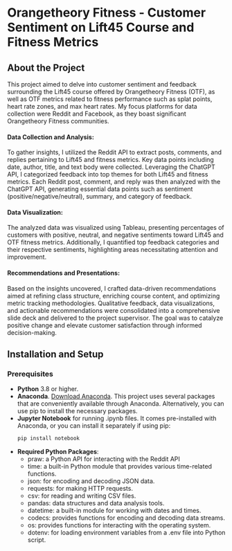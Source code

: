 # Orangetheory Fitness - Customer Sentiment on Lift45 Course and Fitness Metrics

## About the Project
This project aimed to delve into customer sentiment and feedback surrounding the Lift45 course offered by Orangetheory Fitness (OTF), as well as OTF metrics related to fitness performance such as splat points, heart rate zones, and max heart rates. My focus platforms for data collection were Reddit and Facebook, as they boast significant Orangetheory Fitness communities.

#### Data Collection and Analysis:
To gather insights, I utilized the Reddit API to extract posts, comments, and replies pertaining to Lift45 and fitness metrics. Key data points including date, author, title, and text body were collected. Leveraging the ChatGPT API, I categorized feedback into top themes for both Lift45 and fitness metrics. Each Reddit post, comment, and reply was then analyzed with the ChatGPT API, generating essential data points such as sentiment (positive/negative/neutral), summary, and category of feedback.

#### Data Visualization:
The analyzed data was visualized using Tableau, presenting percentages of customers with positive, neutral, and negative sentiments toward Lift45 and OTF fitness metrics. Additionally, I quantified top feedback categories and their respective sentiments, highlighting areas necessitating attention and improvement.

#### Recommendations and Presentations:
Based on the insights uncovered, I crafted data-driven recommendations aimed at refining class structure, enriching course content, and optimizing metric tracking methodologies. Qualitative feedback, data visualizations, and actionable recommendations were consolidated into a comprehensive slide deck and delivered to the project supervisor. The goal was to catalyze positive change and elevate customer satisfaction through informed decision-making.

## Installation and Setup
### Prerequisites
* **Python** 3.8 or higher.
* **Anaconda**. [Download Anaconda](https://www.anaconda.com/download). This project uses several packages that are conveniently available through Anaconda. Alternatively, you can use pip to install the necessary packages.
* **Jupyter Notebook** for running .ipynb files. It comes pre-installed with Anaconda, or you can install it separately if using pip:
  ```bash
  pip install notebook
  ```
* **Required Python Packages**:
  * praw: a Python API for interacting with the Reddit API
  * time: a built-in Python module that provides various time-related functions.
  * json: for encoding and decoding JSON data.
  * requests: for making HTTP requests.
  * csv: for reading and writing CSV files.
  * pandas: data structures and data analysis tools.
  * datetime: a built-in module for working with dates and times.
  * codecs: provides functions for encoding and decoding data streams.
  * os: provides functions for interacting with the operating system.
  * dotenv: for loading environment variables from a .env file into Python script. 
